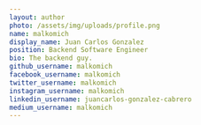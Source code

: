 ```yaml
---
layout: author
photo: /assets/img/uploads/profile.png
name: malkomich
display_name: Juan Carlos Gonzalez
position: Backend Software Engineer
bio: The backend guy.
github_username: malkomich
facebook_username: malkomich
twitter_username: malkomich
instagram_username: malkomich
linkedin_username: juancarlos-gonzalez-cabrero
medium_username: malkomich
---
```


